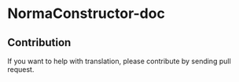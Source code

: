 # NormaConstructor-doc #

## Contribution ##

If you want to help with translation,
please contribute by sending pull request.
